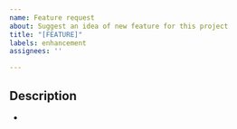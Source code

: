 ```yaml
---
name: Feature request
about: Suggest an idea of new feature for this project
title: "[FEATURE]"
labels: enhancement
assignees: ''

---
```


<!--- Provide a more detailed introduction to the feature itself, is it related with some issue? Describe the solution you'd like or any alternatives you've considered -->
## Description

-
